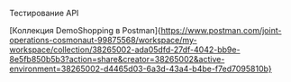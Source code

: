 Тестирование API

[Коллекция DemoShopping в Postman]{https://www.postman.com/joint-operations-cosmonaut-99875568/workspace/my-workspace/collection/38265002-ada05dfd-27df-4042-bb9e-8e5fb850b5b3?action=share&creator=38265002&active-environment=38265002-d4465d03-6a3d-43a4-b4be-f7ed7095810b}

